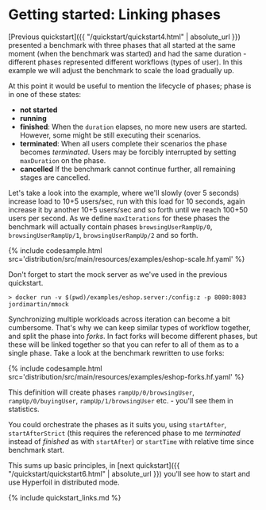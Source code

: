 # Getting started: Linking phases

[Previous quickstart]({{ "/quickstart/quickstart4.html" | absolute_url }}) presented a benchmark with three phases that all started at the same moment (when the benchmark was started) and had the same duration - different phases represented different workflows (types of user). In this example we will adjust the benchmark to scale the load gradually up.

At this point it would be useful to mention the lifecycle of phases; phase is in one of these states:
* **not started**
* **running**
* **finished**: When the `duration` elapses, no more new users are started. However, some might be still executing their scenarios.
* **terminated**: When all users complete their scenarios the phase becomes *terminated*. Users may be forcibly interrupted by setting `maxDuration` on the phase.
* **cancelled** If the benchmark cannot continue further, all remaining stages are cancelled.

Let's take a look into the example, where we'll slowly (over 5 seconds) increase load to 10+5 users/sec, run with this load for 10 seconds, again increase it by another 10+5 users/sec and so forth until we reach 100+50 users per second. As we define `maxIterations` for these phases the benchmark will actually contain phases `browsingUserRampUp/0`, `browsingUserRampUp/1`, `browsingUserRampUp/2` and so forth.

{% include codesample.html src='distribution/src/main/resources/examples/eshop-scale.hf.yaml' %}

Don't forget to start the mock server as we've used in the previous quickstart.
```
> docker run -v $(pwd)/examples/eshop.server:/config:z -p 8080:8083 jordimartin/mmock
```

Synchronizing multiple workloads across iteration can become a bit cumbersome. That's why we can keep similar types of workflow together, and split the phase into *forks*. In fact forks will become different phases, but these will be linked together so that you can refer to all of them as to a single phase. Take a look at the benchmark rewritten to use forks:

{% include codesample.html src='distribution/src/main/resources/examples/eshop-forks.hf.yaml' %}

This definition will create phases `rampUp/0/browsingUser`, `rampUp/0/buyingUser`, `rampUp/1/browsingUser` etc. - you'll see them in statistics.

You could orchestrate the phases as it suits you, using `startAfter`, `startAfterStrict` (this requires the referenced phase to me *terminated* instead of *finished* as with `startAfter`) or `startTime` with relative time since benchmark start.

This sums up basic principles, in [next quickstart]({{ "/quickstart/quickstart6.html" | absolute_url }}) you'll see how to start and use Hyperfoil in distributed mode.

{% include quickstart_links.md %}